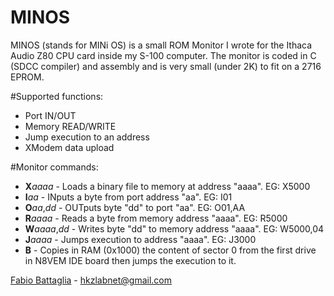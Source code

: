MINOS
================


MINOS (stands for MINi OS) is a small ROM Monitor I wrote for the Ithaca Audio Z80 CPU card inside my S-100 computer.
The monitor is coded in C (SDCC compiler) and assembly and is very small (under 2K) to fit on a 2716 EPROM.

#Supported functions:
* Port IN/OUT
* Memory READ/WRITE
* Jump execution to an address
* XModem data upload

#Monitor commands:
* **X**_aaaa_		- Loads a binary file to memory at address "aaaa". EG: X5000
* **I**_aa_		- INputs a byte from port address "aa". EG: I01
* **O**_aa_,_dd_	- OUTputs byte "dd" to port "aa". EG: O01,AA
* **R**_aaaa_		- Reads a byte from memory address "aaaa". EG: R5000
* **W**_aaaa_,_dd_	- Writes byte "dd" to memory address "aaaa". EG: W5000,04
* **J**_aaaa_		- Jumps execution to address "aaaa". EG: J3000
* **B**			- Copies in RAM (0x1000)  the content of sector 0 from the first drive in N8VEM IDE board then jumps the execution to it.
			 

[Fabio Battaglia](https://plus.google.com/+FabioBattaglia) - hkzlabnet@gmail.com
